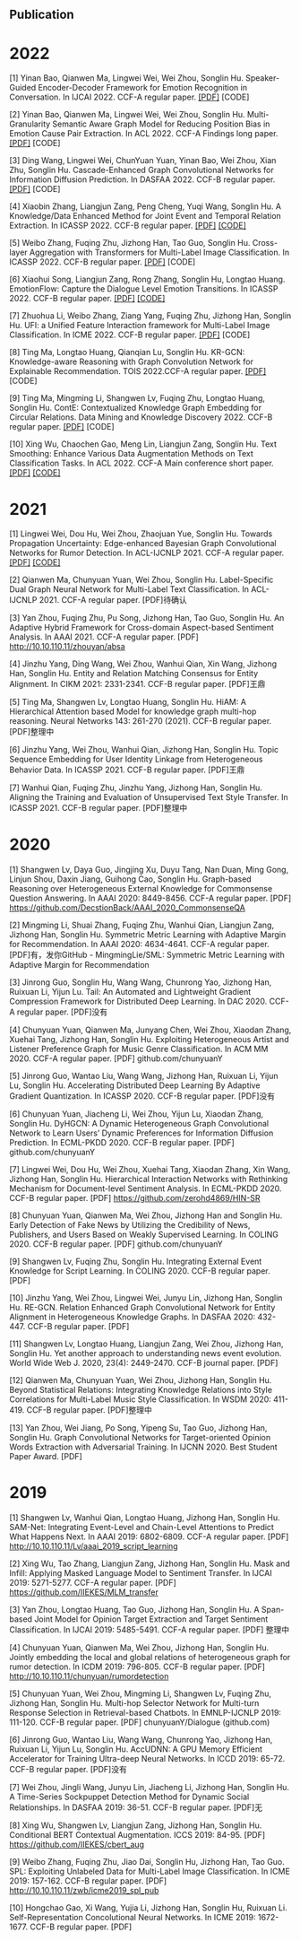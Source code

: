 ## Publication
# 2022
[1]	Yinan Bao, Qianwen Ma, Lingwei Wei, Wei Zhou, Songlin Hu. Speaker-Guided Encoder-Decoder Framework for Emotion Recognition in Conversation. In IJCAI 2022. CCF-A regular paper. [[PDF]](http://kcsg.net/papers/bao_ijcai22.pdf) \[CODE\]

[2]	Yinan Bao, Qianwen Ma, Lingwei Wei, Wei Zhou, Songlin Hu. Multi-Granularity Semantic Aware Graph Model for Reducing Position Bias in Emotion Cause Pair Extraction. In ACL 2022. CCF-A Findings long paper. [[PDF]](http://kcsg.net/papers/bao_findings-acl.pdf) \[CODE\]

[3]	Ding Wang, Lingwei Wei, ChunYuan Yuan, Yinan Bao, Wei Zhou, Xian Zhu, Songlin Hu. Cascade-Enhanced Graph Convolutional Networks for Information Diffusion Prediction. In DASFAA 2022. CCF-B regular paper. [[PDF]](http://kcsg.net/papers/Wang_dasffa2022.pdf) \[CODE\]

[4]	Xiaobin Zhang, Liangjun Zang, Peng Cheng, Yuqi Wang, Songlin Hu. A Knowledge/Data Enhanced Method for Joint Event and Temporal Relation Extraction. In ICASSP 2022. CCF-B regular paper. [[PDF]](http://kcsg.net/papers/zhangxiaobin_icassp2022.pdf) [[CODE]](https://github.com/caskcsg/KJETE)

[5]	Weibo Zhang, Fuqing Zhu, Jizhong Han, Tao Guo, Songlin Hu. Cross-layer Aggregation with Transformers for Multi-Label Image Classification. In ICASSP 2022. CCF-B regular paper. [[PDF]](http://kcsg.net/papers/zhangweibo_icassp2022.pdf) \[CODE\]

[6]	Xiaohui Song, Liangjun Zang, Rong Zhang, Songlin Hu, Longtao Huang. EmotionFlow: Capture the Dialogue Level Emotion Transitions. In ICASSP 2022. CCF-B regular paper. [[PDF]](http://kcsg.net/papers/song_icassp2022.pdf) [[CODE]](https://github.com/caskcsg/emotionflow)

[7]	Zhuohua Li, Weibo Zhang, Ziang Yang, Fuqing Zhu, Jizhong Han, Songlin Hu. UFI: a Unified Feature Interaction framework for Multi-Label Image Classification. In ICME 2022. CCF-B regular paper. [[PDF]](http://kcsg.net/papers/li_icme2022.pdf) \[CODE\]

[8]	Ting Ma, Longtao Huang, Qianqian Lu, Songlin Hu. KR-GCN: Knowledge-aware Reasoning with Graph Convolution Network for Explainable Recommendation. TOIS 2022.CCF-A regular paper. [[PDF]](http://kcsg.net/papers/ma_tois2022.pdf) \[CODE\]

[9]	Ting Ma, Mingming Li, Shangwen Lv, Fuqing Zhu, Longtao Huang, Songlin Hu. ContE: Contextualized Knowledge Graph Embedding for Circular Relations. Data Mining and Knowledge Discovery 2022. CCF-B regular paper. [[PDF]](http://kcsg.net/papers/ma_dmkd2022.pdf) \[CODE\]

[10]	Xing Wu, Chaochen Gao, Meng Lin, Liangjun Zang, Songlin Hu. Text Smoothing: Enhance Various Data Augmentation Methods on Text Classification Tasks. In ACL 2022. CCF-A Main conference short paper. [[PDF]](http://kcsg.net/papers/wu_acl-short.pdf) [[CODE]](https://github.com/caskcsg/TextSmoothing)

# 2021
[1]	Lingwei Wei, Dou Hu, Wei Zhou, Zhaojuan Yue, Songlin Hu. Towards Propagation Uncertainty: Edge-enhanced Bayesian Graph Convolutional Networks for Rumor Detection. In ACL-IJCNLP 2021. CCF-A regular paper. [[PDF]](http://kcsg.net/papers/wei_2021.acl-long.pdf) [[CODE]](https://github.com/caskcsg/TextSmoothing)

[2]	Qianwen Ma, Chunyuan Yuan, Wei Zhou, Songlin Hu. Label-Specific Dual Graph Neural Network for Multi-Label Text Classification. In ACL-IJCNLP 2021. CCF-A regular paper. [PDF]待确认

[3]	Yan Zhou, Fuqing Zhu, Pu Song, Jizhong Han, Tao Guo, Songlin Hu. An Adaptive Hybrid Framework for Cross-domain Aspect-based Sentiment Analysis. In AAAI 2021. CCF-A regular paper. [PDF] http://10.10.110.11/zhouyan/absa

[4]	Jinzhu Yang, Ding Wang, Wei Zhou, Wanhui Qian, Xin Wang, Jizhong Han, Songlin Hu. Entity and Relation Matching Consensus for Entity Alignment. In CIKM 2021: 2331-2341. CCF-B regular paper. [PDF]王鼎

[5]	Ting Ma, Shangwen Lv, Longtao Huang, Songlin Hu. HiAM: A Hierarchical Attention based Model for knowledge graph multi-hop reasoning. Neural Networks 143: 261-270 (2021). CCF-B regular paper. [PDF]整理中

[6]	Jinzhu Yang, Wei Zhou, Wanhui Qian, Jizhong Han, Songlin Hu. Topic Sequence Embedding for User Identity Linkage from Heterogeneous Behavior Data. In ICASSP 2021. CCF-B regular paper. [PDF]王鼎

[7]	Wanhui Qian, Fuqing Zhu, Jinzhu Yang, Jizhong Han, Songlin Hu. Aligning the Training and Evaluation of Unsupervised Text Style Transfer. In ICASSP 2021. CCF-B regular paper. [PDF]整理中
# 2020
[1]	Shangwen Lv, Daya Guo, Jingjing Xu, Duyu Tang, Nan Duan, Ming Gong, Linjun Shou, Daxin Jiang, Guihong Cao, Songlin Hu. Graph-based Reasoning over Heterogeneous External Knowledge for Commonsense Question Answering. In AAAI 2020: 8449-8456. CCF-A regular paper. [PDF] https://github.com/DecstionBack/AAAI_2020_CommonsenseQA

[2]	Mingming Li, Shuai Zhang, Fuqing Zhu, Wanhui Qian, Liangjun Zang, Jizhong Han, Songlin Hu. Symmetric Metric Learning with Adaptive Margin for Recommendation. In AAAI 2020: 4634-4641. CCF-A regular paper. [PDF]有，发你GitHub - MingmingLie/SML: Symmetric Metric Learning with Adaptive Margin for Recommendation

[3]	Jinrong Guo, Songlin Hu, Wang Wang, Chunrong Yao, Jizhong Han, Ruixuan Li, Yijun Lu. Tail: An Automated and Lightweight Gradient Compression Framework for Distributed Deep Learning. In DAC 2020. CCF-A regular paper.  [PDF]没有

[4]	 Chunyuan Yuan, Qianwen Ma, Junyang Chen, Wei Zhou, Xiaodan Zhang, Xuehai Tang, Jizhong Han, Songlin Hu. Exploiting Heterogeneous Artist and Listener Preference Graph for Music Genre Classification. In ACM MM 2020. CCF-A regular paper. [PDF] github.com/chunyuanY

[5]	Jinrong Guo, Wantao Liu, Wang Wang, Jizhong Han, Ruixuan Li, Yijun Lu, Songlin Hu. Accelerating Distributed Deep Learning By Adaptive Gradient Quantization. In ICASSP 2020. CCF-B regular paper.  [PDF]没有

[6]	Chunyuan Yuan, Jiacheng Li, Wei Zhou, Yijun Lu, Xiaodan Zhang, Songlin Hu. DyHGCN: A Dynamic Heterogeneous Graph Convolutional Network to Learn Users’ Dynamic Preferences for Information Diffusion Prediction. In ECML-PKDD 2020. CCF-B regular paper. [PDF] github.com/chunyuanY

[7]	 Lingwei Wei, Dou Hu, Wei Zhou, Xuehai Tang, Xiaodan Zhang, Xin Wang, Jizhong Han, Songlin Hu. Hierarchical Interaction Networks with Rethinking Mechanism for Document-level Sentiment Analysis. In ECML-PKDD 2020. CCF-B regular paper. [PDF] https://github.com/zerohd4869/HIN-SR

[8]	 Chunyuan Yuan, Qianwen Ma, Wei Zhou, Jizhong Han and Songlin Hu. Early Detection of Fake News by Utilizing the Credibility of News, Publishers, and Users Based on Weakly Supervised Learning. In COLING 2020. CCF-B regular paper. [PDF] github.com/chunyuanY

[9]	Shangwen Lv, Fuqing Zhu, Songlin Hu. Integrating External Event Knowledge for Script Learning. In COLING 2020. CCF-B regular paper. [PDF]

[10]	Jinzhu Yang, Wei Zhou, Lingwei Wei, Junyu Lin, Jizhong Han, Songlin Hu. RE-GCN. Relation Enhanced Graph Convolutional Network for Entity Alignment in Heterogeneous Knowledge Graphs. In DASFAA 2020: 432-447. CCF-B regular paper. [PDF]

[11]	Shangwen Lv, Longtao Huang, Liangjun Zang, Wei Zhou, Jizhong Han, Songlin Hu. Yet another approach to understanding news event evolution. World Wide Web J. 2020, 23(4): 2449-2470. CCF-B journal paper. [PDF]

[12]	Qianwen Ma, Chunyuan Yuan, Wei Zhou, Jizhong Han, Songlin Hu. Beyond Statistical Relations: Integrating Knowledge Relations into Style Correlations for Multi-Label Music Style Classification. In WSDM 2020: 411-419. CCF-B regular paper. [PDF]整理中

[13]	 Yan Zhou, Wei Jiang, Po Song, Yipeng Su, Tao Guo, Jizhong Han, Songlin Hu. Graph Convolutional Networks for Target-oriented Opinion Words Extraction with Adversarial Training. In IJCNN 2020. Best Student Paper Award. [PDF]
# 2019
[1]	Shangwen Lv, Wanhui Qian, Longtao Huang, Jizhong Han, Songlin Hu. SAM-Net: Integrating Event-Level and Chain-Level Attentions to Predict What Happens Next. In AAAI 2019: 6802-6809. CCF-A regular paper. [PDF] http://10.10.110.11/Lv/aaai_2019_script_learning

[2]	Xing Wu, Tao Zhang, Liangjun Zang, Jizhong Han, Songlin Hu. Mask and Infill: Applying Masked Language Model to Sentiment Transfer. In IJCAI 2019: 5271-5277. CCF-A regular paper. [PDF] https://github.com/IIEKES/MLM_transfer

[3]	Yan Zhou, Longtao Huang, Tao Guo, Jizhong Han, Songlin Hu. A Span-based Joint Model for Opinion Target Extraction and Target Sentiment Classification. In IJCAI 2019: 5485-5491. CCF-A regular paper. [PDF] 整理中

[4]	Chunyuan Yuan, Qianwen Ma, Wei Zhou, Jizhong Han, Songlin Hu. Jointly embedding the local and global relations of heterogeneous graph for rumor detection. In ICDM 2019: 796-805. CCF-B regular paper. [PDF] http://10.10.110.11/chunyuan/rumordetection 

[5]	Chunyuan Yuan, Wei Zhou, Mingming Li, Shangwen Lv, Fuqing Zhu, Jizhong Han, Songlin Hu. Multi-hop Selector Network for Multi-turn Response Selection in Retrieval-based Chatbots. In EMNLP-IJCNLP 2019: 111-120. CCF-B regular paper. [PDF] chunyuanY/Dialogue (github.com)

[6]	Jinrong Guo, Wantao Liu, Wang Wang, Chunrong Yao, Jizhong Han, Ruixuan Li, Yijun Lu, Songlin Hu. AccUDNN: A GPU Memory Efficient Accelerator for Training Ultra-deep Neural Networks. In ICCD 2019: 65-72. CCF-B regular paper. [PDF]没有

[7]	Wei Zhou, Jingli Wang, Junyu Lin, Jiacheng Li, Jizhong Han, Songlin Hu. A Time-Series Sockpuppet Detection Method for Dynamic Social Relationships. In DASFAA 2019: 36-51. CCF-B regular paper. [PDF]无

[8]	Xing Wu, Shangwen Lv, Liangjun Zang, Jizhong Han, Songlin Hu. Conditional BERT Contextual Augmentation. ICCS 2019: 84-95. [PDF] https://github.com/IIEKES/cbert_aug

[9]	Weibo Zhang, Fuqing Zhu, Jiao Dai, Songlin Hu, Jizhong Han, Tao Guo. SPL: Exploiting Unlabeled Data for Multi-Label Image Classification. In ICME 2019: 157-162. CCF-B regular paper. [PDF] http://10.10.110.11/zwb/icme2019_spl_pub

[10]	Hongchao Gao, Xi Wang, Yujia Li, Jizhong Han, Songlin Hu, Ruixuan Li. Self-Representation Concolutional Neural Networks. In ICME 2019: 1672-1677. CCF-B regular paper. [PDF]
